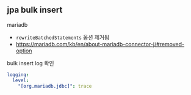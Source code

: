 ## jpa bulk insert

mariadb
- `rewriteBatchedStatements` 옵션 제거됨
- https://mariadb.com/kb/en/about-mariadb-connector-j/#removed-option

bulk insert log 확인
```yml
logging:
  level:
    "[org.mariadb.jdbc]": trace
```